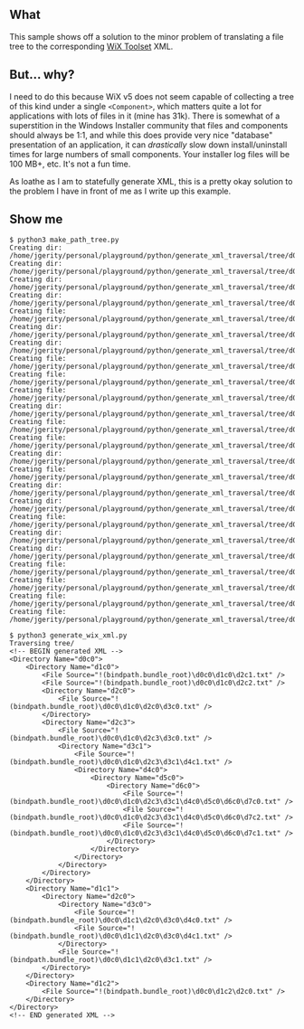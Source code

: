 ## What

This sample shows off a solution to the minor problem of translating a file tree to the corresponding [WiX Toolset] XML.

[WiX Toolset]: https://wixtoolset.org/

## But… why?

I need to do this because WiX v5 does not seem capable of collecting a tree of this kind under a single `<Component>`,
which matters quite a lot for applications with lots of files in it (mine has 31k). There is somewhat of a superstition
in the Windows Installer community that files and components should always be 1:1, and while this does provide very nice
"database" presentation of an application, it can _drastically_ slow down install/uninstall times for large numbers of
small components. Your installer log files will be 100 MB+, etc. It's not a fun time.

As loathe as I am to statefully generate XML, this is a pretty okay solution to the problem I have in front of me as I
write up this example.

## Show me

```
$ python3 make_path_tree.py
Creating dir:  /home/jgerity/personal/playground/python/generate_xml_traversal/tree/d0c0
Creating dir:  /home/jgerity/personal/playground/python/generate_xml_traversal/tree/d0c0/d1c0
Creating dir:  /home/jgerity/personal/playground/python/generate_xml_traversal/tree/d0c0/d1c1
Creating dir:  /home/jgerity/personal/playground/python/generate_xml_traversal/tree/d0c0/d1c2
Creating file: /home/jgerity/personal/playground/python/generate_xml_traversal/tree/d0c0/d1c2/d2c0.txt
Creating dir:  /home/jgerity/personal/playground/python/generate_xml_traversal/tree/d0c0/d1c1/d2c0
Creating dir:  /home/jgerity/personal/playground/python/generate_xml_traversal/tree/d0c0/d1c1/d2c0/d3c0
Creating file: /home/jgerity/personal/playground/python/generate_xml_traversal/tree/d0c0/d1c1/d2c0/d3c1.txt
Creating file: /home/jgerity/personal/playground/python/generate_xml_traversal/tree/d0c0/d1c1/d2c0/d3c0/d4c0.txt
Creating file: /home/jgerity/personal/playground/python/generate_xml_traversal/tree/d0c0/d1c1/d2c0/d3c0/d4c1.txt
Creating dir:  /home/jgerity/personal/playground/python/generate_xml_traversal/tree/d0c0/d1c0/d2c0
Creating file: /home/jgerity/personal/playground/python/generate_xml_traversal/tree/d0c0/d1c0/d2c1.txt
Creating file: /home/jgerity/personal/playground/python/generate_xml_traversal/tree/d0c0/d1c0/d2c2.txt
Creating dir:  /home/jgerity/personal/playground/python/generate_xml_traversal/tree/d0c0/d1c0/d2c3
Creating file: /home/jgerity/personal/playground/python/generate_xml_traversal/tree/d0c0/d1c0/d2c3/d3c0.txt
Creating dir:  /home/jgerity/personal/playground/python/generate_xml_traversal/tree/d0c0/d1c0/d2c3/d3c1
Creating dir:  /home/jgerity/personal/playground/python/generate_xml_traversal/tree/d0c0/d1c0/d2c3/d3c1/d4c0
Creating file: /home/jgerity/personal/playground/python/generate_xml_traversal/tree/d0c0/d1c0/d2c3/d3c1/d4c1.txt
Creating dir:  /home/jgerity/personal/playground/python/generate_xml_traversal/tree/d0c0/d1c0/d2c3/d3c1/d4c0/d5c0
Creating dir:  /home/jgerity/personal/playground/python/generate_xml_traversal/tree/d0c0/d1c0/d2c3/d3c1/d4c0/d5c0/d6c0
Creating file: /home/jgerity/personal/playground/python/generate_xml_traversal/tree/d0c0/d1c0/d2c3/d3c1/d4c0/d5c0/d6c0/d7c0.txt
Creating file: /home/jgerity/personal/playground/python/generate_xml_traversal/tree/d0c0/d1c0/d2c3/d3c1/d4c0/d5c0/d6c0/d7c1.txt
Creating file: /home/jgerity/personal/playground/python/generate_xml_traversal/tree/d0c0/d1c0/d2c3/d3c1/d4c0/d5c0/d6c0/d7c2.txt
Creating file: /home/jgerity/personal/playground/python/generate_xml_traversal/tree/d0c0/d1c0/d2c0/d3c0.txt

$ python3 generate_wix_xml.py
Traversing tree/
<!-- BEGIN generated XML -->
<Directory Name="d0c0">
    <Directory Name="d1c0">
        <File Source="!(bindpath.bundle_root)\d0c0\d1c0\d2c1.txt" />
        <File Source="!(bindpath.bundle_root)\d0c0\d1c0\d2c2.txt" />
        <Directory Name="d2c0">
            <File Source="!(bindpath.bundle_root)\d0c0\d1c0\d2c0\d3c0.txt" />
        </Directory>
        <Directory Name="d2c3">
            <File Source="!(bindpath.bundle_root)\d0c0\d1c0\d2c3\d3c0.txt" />
            <Directory Name="d3c1">
                <File Source="!(bindpath.bundle_root)\d0c0\d1c0\d2c3\d3c1\d4c1.txt" />
                <Directory Name="d4c0">
                    <Directory Name="d5c0">
                        <Directory Name="d6c0">
                            <File Source="!(bindpath.bundle_root)\d0c0\d1c0\d2c3\d3c1\d4c0\d5c0\d6c0\d7c0.txt" />
                            <File Source="!(bindpath.bundle_root)\d0c0\d1c0\d2c3\d3c1\d4c0\d5c0\d6c0\d7c2.txt" />
                            <File Source="!(bindpath.bundle_root)\d0c0\d1c0\d2c3\d3c1\d4c0\d5c0\d6c0\d7c1.txt" />
                        </Directory>
                    </Directory>
                </Directory>
            </Directory>
        </Directory>
    </Directory>
    <Directory Name="d1c1">
        <Directory Name="d2c0">
            <Directory Name="d3c0">
                <File Source="!(bindpath.bundle_root)\d0c0\d1c1\d2c0\d3c0\d4c0.txt" />
                <File Source="!(bindpath.bundle_root)\d0c0\d1c1\d2c0\d3c0\d4c1.txt" />
            </Directory>
            <File Source="!(bindpath.bundle_root)\d0c0\d1c1\d2c0\d3c1.txt" />
        </Directory>
    </Directory>
    <Directory Name="d1c2">
        <File Source="!(bindpath.bundle_root)\d0c0\d1c2\d2c0.txt" />
    </Directory>
</Directory>
<!-- END generated XML -->
```
